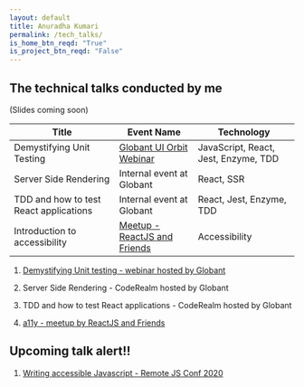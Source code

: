 ```yaml
---
layout: default
title: Anuradha Kumari
permalink: /tech_talks/
is_home_btn_reqd: "True"
is_project_btn_reqd: "False"
---
```


## The technical talks conducted by me
(Slides coming soon)


| Title                                  | Event Name                                                                                         | Technology                           |
|----------------------------------------|----------------------------------------------------------------------------------------------------|--------------------------------------|
| Demystifying Unit Testing              | [Globant UI Orbit Webinar](https://www.meetup.com/Globant-UI-Engineering-Events/events/263164261/) | JavaScript, React, Jest, Enzyme, TDD |
| Server Side Rendering                  | Internal event at Globant                                                                          | React, SSR                           |
| TDD and how to test React applications | Internal event at Globant                                                                          | React, Jest, Enzyme, TDD             |
| Introduction to accessibility          | [Meetup - ReactJS and Friends](https://www.meetup.com/ReactJS-and-Friends/events/265980705/)       | Accessibility                        |



1. [Demystifying Unit testing - webinar hosted by Globant](https://www.meetup.com/Globant-UI-Engineering-Events/events/263164261/)

2. Server Side Rendering - CodeRealm hosted by Globant 
   
3. TDD and how to test React applications - CodeRealm hosted by Globant
     
4. [a11y - meetup by ReactJS and Friends](https://www.meetup.com/ReactJS-and-Friends/events/265980705/)

## Upcoming talk alert!!

1. [Writing accessible Javascript - Remote JS Conf 2020](https://devchat.tv/conferences/javascript-remote-2020/)
